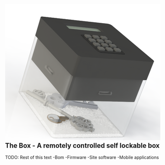 ![render]
The Box - A remotely controlled self lockable box
----------------------------------------------------
TODO: Rest of this text
-Bom
-Firmware
-Site software
-Mobile applications

[render]: https://raw.githubusercontent.com/fmarkova/The-Box/master/Doc/Images/Device-render.png